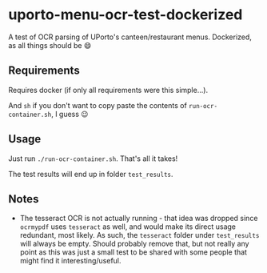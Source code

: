 # uporto-menu-ocr-test-dockerized

A test of OCR parsing of UPorto's canteen/restaurant menus. Dockerized, as all things should be :smile: 

## Requirements

Requires docker (if only all requirements were this simple...).

And `sh` if you don't want to copy paste the contents of `run-ocr-container.sh`, I guess :wink:

## Usage

Just run `./run-ocr-container.sh`. That's all it takes!

The test results will end up in folder `test_results`.

## Notes

- The tesseract OCR is not actually running - that idea was dropped since `ocrmypdf` uses `tesseract` as well, and would make its direct usage redundant, most likely. As such, the `tesseract` folder under `test_results` will always be empty. Should probably remove that, but not really any point as this was just a small test to be shared with some people that might find it interesting/useful.
